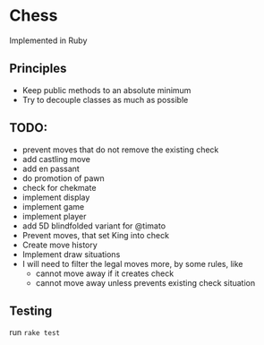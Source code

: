 # Chess

Implemented in Ruby

## Principles

* Keep public methods to an absolute minimum
* Try to decouple classes as much as possible

## TODO:

* prevent moves that do not remove the existing check
* add castling move
* add en passant
* do promotion of pawn
* check for chekmate
* implement display
* implement game
* implement player
* add 5D blindfolded variant for @timato
* Prevent moves, that set King into check
* Create move history
* Implement draw situations
* I will need to filter the legal moves more, by some rules, like
  * cannot move away if it creates check
  * cannot move away unless prevents existing check situation

## Testing

run `rake test`